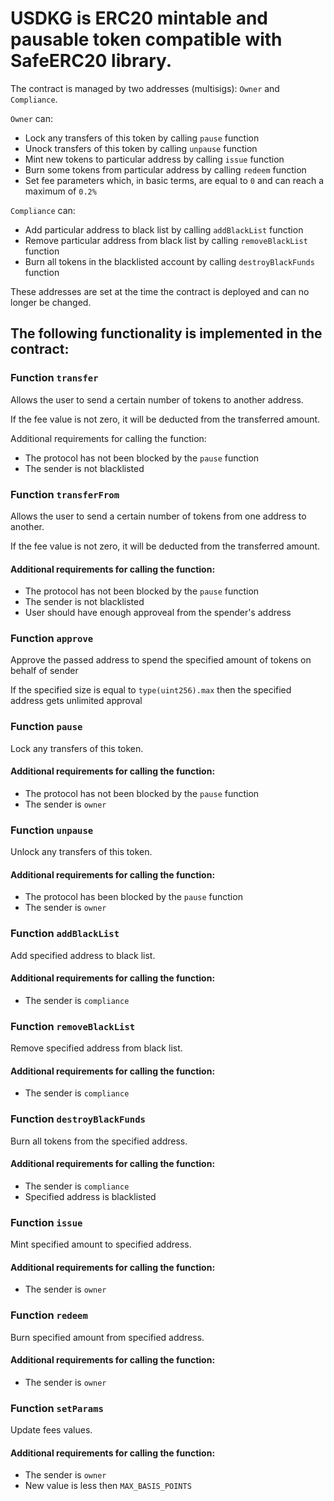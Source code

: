 # USDKG is ERC20 mintable and pausable token compatible with SafeERC20 library.

The contract is managed by two addresses (multisigs): `Owner` and `Compliance`.

`Owner` can:
- Lock any transfers of this token by calling `pause` function
- Unock transfers of this token by calling `unpause` function
- Mint new tokens to particular address by calling `issue` function
- Burn some tokens from particular address by calling `redeem` function
- Set fee parameters which, in basic terms, are equal to `0` and can reach a maximum of `0.2%`

`Compliance` can:
- Add particular address to black list by calling `addBlackList` function
- Remove particular address from black list by calling `removeBlackList` function
- Burn all tokens in the blacklisted account by calling `destroyBlackFunds` function

These addresses are set at the time the contract is deployed and can no longer be changed.

## The following functionality is implemented in the contract:

### Function `transfer`
Allows the user to send a certain number of tokens to another address.

If the fee value is not zero, it will be deducted from the transferred amount.

Additional requirements for calling the function:
- The protocol has not been blocked by the `pause` function
- The sender is not blacklisted

### Function `transferFrom`
Allows the user to send a certain number of tokens from one address to another.

If the fee value is not zero, it will be deducted from the transferred amount.

#### Additional requirements for calling the function:
- The protocol has not been blocked by the `pause` function
- The sender is not blacklisted
- User should have enough approveal from the spender's address

### Function `approve`
Approve the passed address to spend the specified amount of tokens on behalf of sender

If the specified size is equal to `type(uint256).max` then the specified address gets unlimited approval

### Function `pause`
Lock any transfers of this token.

#### Additional requirements for calling the function:
- The protocol has not been blocked by the `pause` function
- The sender is `owner`

### Function `unpause`
Unlock any transfers of this token.

#### Additional requirements for calling the function:
- The protocol has been blocked by the `pause` function
- The sender is `owner`

### Function `addBlackList`
Add specified address to black list.

#### Additional requirements for calling the function:
- The sender is `compliance`

### Function `removeBlackList`
Remove specified address from black list.

#### Additional requirements for calling the function:
- The sender is `compliance`

### Function `destroyBlackFunds`
Burn all tokens from the specified address.

#### Additional requirements for calling the function:
- The sender is `compliance`
- Specified address is blacklisted

### Function `issue`
Mint specified amount to specified address.

#### Additional requirements for calling the function:
- The sender is `owner`

### Function `redeem`
Burn specified amount from specified address.

#### Additional requirements for calling the function:
- The sender is `owner`

### Function `setParams`
Update fees values.

#### Additional requirements for calling the function:
- The sender is `owner`
- New value is less then `MAX_BASIS_POINTS`

